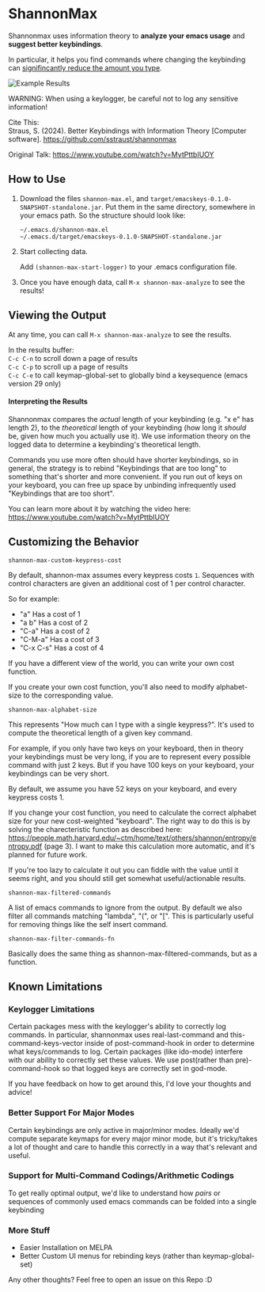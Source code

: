 # ShannonMax

Shannonmax uses information theory to **analyze your emacs usage** and **suggest better keybindings**.

In particular, it helps you find commands where changing the keybinding can <ins>signifincantly reduce the amount you type</ins>.

![Example Results](https://github.com/sstraust/shannonmax/blob/master/ExampleResults.png)


WARNING: When using a keylogger, be careful not to log any sensitive information!

Cite This:\
Straus, S. (2024). Better Keybindings with Information Theory [Computer software]. https://github.com/sstraust/shannonmax

Original Talk: https://www.youtube.com/watch?v=MytPttbIUOY

## How to Use
1. Download the files ``` shannon-max.el ```, and ``` target/emacskeys-0.1.0-SNAPSHOT-standalone.jar ```. Put them in the same directory, somewhere in your emacs path. So the structure should look like:
   ```
   ~/.emacs.d/shannon-max.el
   ~/.emacs.d/target/emacskeys-0.1.0-SNAPSHOT-standalone.jar
   ```
2. Start collecting data.
   
   Add 
        ``` (shannon-max-start-logger) ``` to your .emacs configuration file.

3. Once you have enough data, call ``` M-x shannon-max-analyze ``` to see the results!

## Viewing the Output

At any time, you can call ``` M-x shannon-max-analyze ``` to see the results.

In the results buffer:\
``` C-c C-n ``` to scroll down a page of results\
``` C-c C-p ``` to scroll up a page of results\
``` C-c C-e ``` to call keymap-global-set to globally bind a keysequence (emacs version 29 only)

#### Interpreting the Results

Shannonmax compares the _actual_ length of your keybinding (e.g. "x e" has length 2), to the _theoretical_ length of your keybinding (how long it _should_ be, given how much you actually use it). We use information theory on the logged data to determine a keybinding's theoretical length. 

Commands you use more often should have shorter keybindings, so in general, the strategy is to rebind "Keybindings that are too long" to something that's shorter and more convenient. If you run out of keys on your keyboard, you can free up space by unbinding infrequently used "Keybindings that are too short".

You can learn more about it by watching the video here: https://www.youtube.com/watch?v=MytPttbIUOY





## Customizing the Behavior

``` shannon-max-custom-keypress-cost ```

By default, shannon-max assumes every keypress costs ``` 1 ```. Sequences with control characters are given an additional cost of 1 per control character.

So for example:
* "a"     Has a cost of 1
* "a b"   Has a cost of 2
* "C-a"   Has a cost of 2
* "C-M-a" Has a cost of 3
* "C-x C-s" Has a cost of 4

If you have a different view of the world, you can write your own cost function.

If you create your own cost function, you'll also need to modify alphabet-size to the corresponding value.

```shannon-max-alphabet-size ```

This represents "How much can I type with a single keypress?". It's used to compute the theoretical length of a given key command.

For example, if you only have two keys on your keyboard, then in theory your keybindings must be very long, if you are to represent every possible command with just 2 keys. But if you have 100 keys on your keyboard, your keybindings can be very short.

By default, we assume you have 52 keys on your keyboard, and every keypress costs 1.


If you change your cost function, you need to calculate the correct alphabet size for your new cost-weighted "keyboard". The right way to do this is by solving the charecteristic function as described here: https://people.math.harvard.edu/~ctm/home/text/others/shannon/entropy/entropy.pdf (page 3). I want to make this calculation more automatic, and it's planned for future work.

If you're too lazy to calculate it out you can fiddle with the value until it seems right, and you should still get somewhat useful/actionable results.


``` shannon-max-filtered-commands ```

A list of emacs commands to ignore from the output. By default we also filter all commands matching "lambda", "(", or "[". This is particularly useful for removing things like the self insert command.

``` shannon-max-filter-commands-fn ```

Basically does the same thing as shannon-max-filtered-commands, but as a function.

## Known Limitations

### Keylogger Limitations

Certain packages mess with the keylogger's ability to correctly log commands. In particular, shannonmax uses real-last-command and this-command-keys-vector inside of post-command-hook in order to determine what keys/commands to log. Certain packages (like ido-mode) interfere with our ability to correctly set these values. We use post(rather than pre)-command-hook so that logged keys are correctly set in god-mode.

If you have feedback on how to get around this, I'd love your thoughts and advice!

### Better Support For Major Modes
Certain keybindings are only active in major/minor modes. Ideally we'd compute separate keymaps for every major minor mode, but it's tricky/takes a lot of thought and care to handle this correctly in a way that's relevant and useful.

### Support for Multi-Command Codings/Arithmetic Codings
To get really optimal output, we'd like to understand how _pairs_ or sequences of commonly used emacs commands can be folded into a single keybinding

### More Stuff
- Easier Installation on MELPA
- Better Custom UI menus for rebinding keys (rather than keymap-global-set)


Any other thoughts? Feel free to open an issue on this Repo :D



